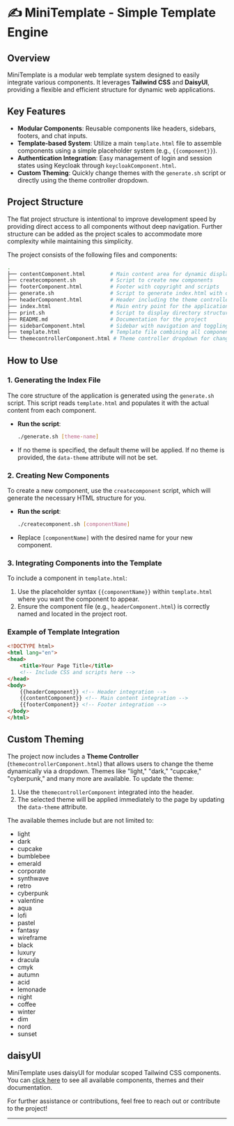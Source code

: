 
# ✍️ MiniTemplate - Simple Template Engine

## Overview

MiniTemplate is a modular web template system designed to easily integrate various components. It leverages **Tailwind CSS** and **DaisyUI**, providing a flexible and efficient structure for dynamic web applications.

## Key Features

- **Modular Components**: Reusable components like headers, sidebars, footers, and chat inputs.
- **Template-based System**: Utilize a main `template.html` file to assemble components using a simple placeholder system (e.g., `{{component}}`).
- **Authentication Integration**: Easy management of login and session states using Keycloak through `keycloakComponent.html`.
- **Custom Theming**: Quickly change themes with the `generate.sh` script or directly using the theme controller dropdown.

## Project Structure

The flat project structure is intentional to improve development speed by providing direct access to all components without deep navigation. Further structure can be added as the project scales to accommodate more complexity while maintaining this simplicity.

The project consists of the following files and components:

```bash
.
├── contentComponent.html        # Main content area for dynamic display
├── createcomponent.sh           # Script to create new components
├── footerComponent.html         # Footer with copyright and scripts
├── generate.sh                  # Script to generate index.html with optional theme support
├── headerComponent.html         # Header including the theme controller
├── index.html                   # Main entry point for the application
├── print.sh                     # Script to display directory structure
├── README.md                    # Documentation for the project
├── sidebarComponent.html        # Sidebar with navigation and toggling
├── template.html                # Template file combining all components
└── themecontrollerComponent.html # Theme controller dropdown for changing site themes
```

## How to Use

### 1. Generating the Index File

The core structure of the application is generated using the `generate.sh` script. This script reads `template.html` and populates it with the actual content from each component.

- **Run the script**:
  ```bash
  ./generate.sh [theme-name]
  ```
- If no theme is specified, the default theme will be applied. If no theme is provided, the `data-theme` attribute will not be set.

### 2. Creating New Components

To create a new component, use the `createcomponent` script, which will generate the necessary HTML structure for you.

- **Run the script**:
  ```bash
  ./createcomponent.sh [componentName]
  ```
- Replace `[componentName]` with the desired name for your new component.

### 3. Integrating Components into the Template

To include a component in `template.html`:

1. Use the placeholder syntax `{{componentName}}` within `template.html` where you want the component to appear.
2. Ensure the component file (e.g., `headerComponent.html`) is correctly named and located in the project root.

### Example of Template Integration

```html
<!DOCTYPE html>
<html lang="en">
<head>
    <title>Your Page Title</title>
    <!-- Include CSS and scripts here -->
</head>
<body>
    {{headerComponent}} <!-- Header integration -->
    {{contentComponent}} <!-- Main content integration -->
    {{footerComponent}} <!-- Footer integration -->
</body>
</html>
```

## Custom Theming

The project now includes a **Theme Controller** (`themecontrollerComponent.html`) that allows users to change the theme dynamically via a dropdown. Themes like "light," "dark," "cupcake," "cyberpunk," and many more are available. To update the theme:

1. Use the `themecontrollerComponent` integrated into the header.
2. The selected theme will be applied immediately to the page by updating the `data-theme` attribute.

The available themes include but are not limited to:

- light
- dark
- cupcake
- bumblebee
- emerald
- corporate
- synthwave
- retro
- cyberpunk
- valentine
- aqua
- lofi
- pastel
- fantasy
- wireframe
- black
- luxury
- dracula
- cmyk
- autumn
- acid
- lemonade
- night
- coffee
- winter
- dim
- nord
- sunset

## daisyUI

MiniTemplate uses daisyUI for modular scoped Tailwind CSS components. You can [click here](https://daisyui.com/components/) to see all available components, themes and their documentation.

For further assistance or contributions, feel free to reach out or contribute to the project!

---


